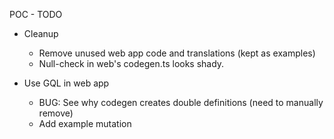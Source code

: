 POC - TODO

- Cleanup

  - Remove unused web app code and translations (kept as examples)
  - Null-check in web's codegen.ts looks shady.

- Use GQL in web app

  - BUG: See why codegen creates double definitions (need to manually remove)
  - Add example mutation
